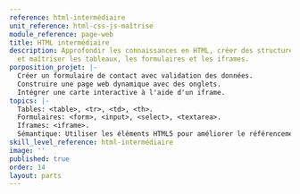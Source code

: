 ```yaml
---
reference: html-intermédiaire
unit_reference: html-css-js-maîtrise
module_reference: page-web
title: HTML intermédiaire
description: Approfondir les connaissances en HTML, créer des structures plus complexes
  et maîtriser les tableaux, les formulaires et les iframes.
porposition_projet: |-
  Créer un formulaire de contact avec validation des données.
  Construire une page web dynamique avec des onglets.
  Intégrer une carte interactive à l'aide d'un iframe.
topics: |-
  Tables: <table>, <tr>, <td>, <th>.
  Formulaires: <form>, <input>, <select>, <textarea>.
  Iframes: <iframe>.
  Sémantique: Utiliser les éléments HTML5 pour améliorer le référencement et l'accessibilité (ex : header, nav, section, article, footer).
skill_level_reference: html-intermédiaire
image: ''
published: true
order: 14
layout: parts
---
```

